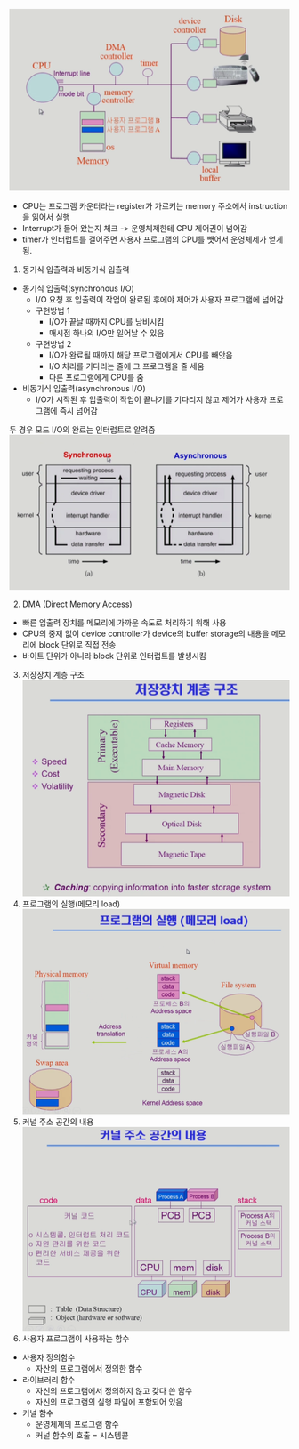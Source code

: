 ![img.png](images/4.png)
- CPU는 프로그램 카운터라는 register가 가르키는 memory 주소에서 instruction을 읽어서 실행
- Interrupt가 들어 왔는지 체크 -> 운영체제한테 CPU 제어권이 넘어감
- timer가 인터럽트를 걸어주면 사용자 프로그램의 CPU를 뻇어서 운영체제가 얻게됨.

1. 동기식 입출력과 비동기식 입출력
- 동기식 입출력(synchronous I/O)
  - I/O 요청 후 입출력이 작업이 완료된 후에야 제어가 사용자 프로그램에 넘어감
  - 구현방법 1
    - I/O가 끝날 때까지 CPU를 낭비시킴
    - 매시점 하나의 I/O만 일어날 수 있음
  - 구현방법 2
    - I/O가 완료될 때까지 해당 프로그램에게서 CPU를 빼앗음
    - I/O 처리를 기다리는 줄에 그 프로그램을 줄 세움
    - 다른 프로그램에게 CPU를 줌
- 비동기식 입출력(asynchronous I/O)
  - I/O가 시작된 후 입출력이 작업이 끝나기를 기다리지 않고 제어가 사용자 프로그램에 즉시 넘어감

두 경우 모드 I/O의 완료는 인터럽트로 알려줌
![img_1.png](images/3.png)

2. DMA (Direct Memory Access)
- 빠른 입출력 장치를 메모리에 가까운 속도로 처리하기 위해 사용
- CPU의 중재 없이 device controller가 device의 buffer storage의 내용을 메모리에 block 단위로 직접 전송
- 바이트 단위가 아니라 block 단위로 인터럽트를 발생시킴

3. 저장장치 계층 구조
![img_2.png](images/5.png)
4. 프로그램의 실행(메모리 load)
![img_3.png](images/6.png)
5. 커널 주소 공간의 내용
![img_4.png](images/7.png)
6. 사용자 프로그램이 사용하는 함수
- 사용자 정의함수
  - 자산의 프로그램에서 정의한 함수
- 라이브러리 함수
  - 자신의 프로그램에서 정의하지 않고 갖다 쓴 함수
  - 자신의 프로그램의 실행 파일에 포함되어 있음
- 커널 함수
  - 운영체제의 프로그램 함수
  - 커널 함수의 호출 = 시스템콜